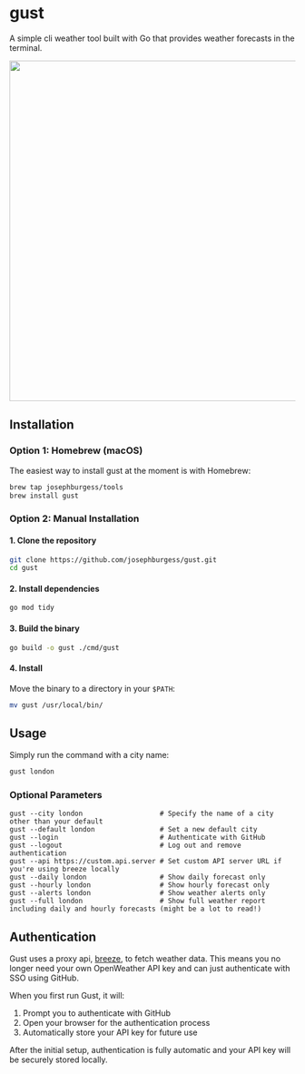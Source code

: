# gust

A simple cli weather tool built with Go that provides weather forecasts in the terminal.

<p align="center">
<img src="https://github.com/user-attachments/assets/76695b8d-5e37-45a3-89cd-2d5b3401c323" width="600">
</p>



## Installation

### Option 1: Homebrew (macOS)

The easiest way to install gust at the moment is with Homebrew:

```sh
brew tap josephburgess/tools
brew install gust
```

### Option 2: Manual Installation

#### 1. Clone the repository

```sh
git clone https://github.com/josephburgess/gust.git
cd gust
```

#### 2. Install dependencies

```sh
go mod tidy
```

#### 3. Build the binary

```sh
go build -o gust ./cmd/gust
```

#### 4. Install

Move the binary to a directory in your `$PATH`:

```sh
mv gust /usr/local/bin/
```

## Usage

Simply run the command with a city name:

```sh
gust london
```

### Optional Parameters

```
gust --city london                   # Specify the name of a city other than your default
gust --default london                # Set a new default city
gust --login                         # Authenticate with GitHub
gust --logout                        # Log out and remove authentication
gust --api https://custom.api.server # Set custom API server URL if you're using breeze locally
gust --daily london                  # Show daily forecast only
gust --hourly london                 # Show hourly forecast only
gust --alerts london                 # Show weather alerts only
gust --full london                   # Show full weather report including daily and hourly forecasts (might be a lot to read!)
```

## Authentication

Gust uses a proxy api, [breeze](http://github.com/josephburgess/breeze), to fetch weather data. This means you no longer need your own OpenWeather API key and can just authenticate with SSO using GitHub.

When you first run Gust, it will:

1. Prompt you to authenticate with GitHub
2. Open your browser for the authentication process
3. Automatically store your API key for future use

After the initial setup, authentication is fully automatic and your API key will be securely stored locally.
